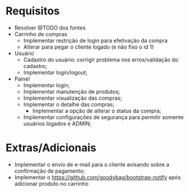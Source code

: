 # Requisitos
- Resolver @TODO dos fontes
- Carrinho de compras
    - Implementar restrição de login para efetivação da compra
    - Alterar para pegar o cliente logado (e não fixo o id 1)
- Usuário
    - Cadastro do usuário: corrigir problema nos erros/validação do cadastro; 
    - Implementar login/logout;
- Painel
    - Implementar login;
    - Implementar manutenção de produtos;
    - Implementar visualização das compras;
    - Implementar o detalhe das compras;
        - Implementar a opção de alterar o status da compra;
    - Implementar configurações de segurança para permitir somente usuários logados e ADMIN;

# Extras/Adicionais
- Implementar o envio de e-mail para o cliente avisando sobre a confirmação de pagamento;
- Implementar o https://github.com/goodybag/bootstrap-notify após adicionar produto no carrinho